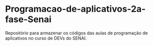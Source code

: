 # Programacao-de-aplicativos-2a-fase-Senai
Repositório para armazenar os códigos das aulas de programação de aplicativos no curso de DEVs do SENAI.
